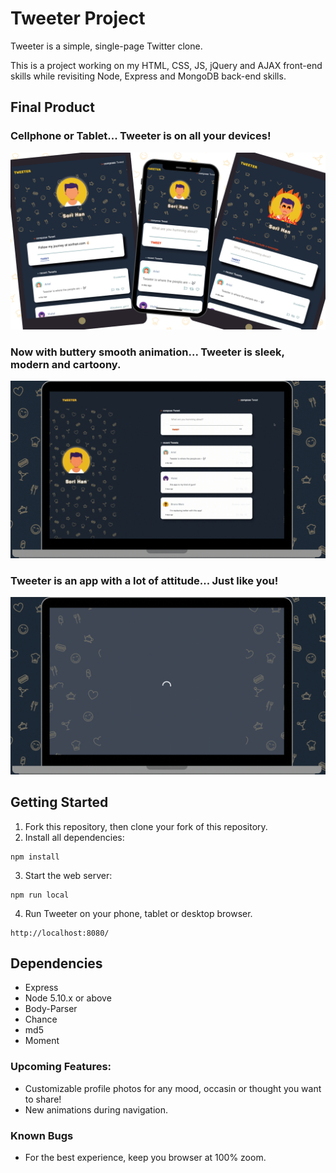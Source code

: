 # Tweeter Project

Tweeter is a simple, single-page Twitter clone.

This is a project working on my HTML, CSS, JS, jQuery and AJAX front-end skills while revisiting Node, Express and MongoDB back-end skills.

## Final Product

### Cellphone or Tablet... Tweeter is on all your devices!
!["Login page"](https://github.com/hansori01/tweeter/blob/master/docs/tweeter1.png?raw=true)
 
### Now with buttery smooth animation... Tweeter is sleek, modern and cartoony.
!["My URLS page showing your unique TinyURLs"](https://github.com/hansori01/tweeter/blob/master/docs/tweeter2.gif?raw=true)

### Tweeter is an app with a lot of attitude... Just like you!
!["You can even edit your stored links!"](https://github.com/hansori01/tweeter/blob/master/docs/tweeter3.gif?raw=true)



## Getting Started

1. Fork this repository, then clone your fork of this repository.
2. Install all dependencies:
```
npm install
```
3. Start the web server:
```
npm run local
```
4. Run Tweeter on your phone, tablet or desktop browser.
```
http://localhost:8080/
```

## Dependencies

- Express
- Node 5.10.x or above
- Body-Parser
- Chance
- md5
- Moment

### Upcoming Features:
* Customizable profile photos for any mood, occasin or thought you want to share!
* New animations during navigation.

### Known Bugs
* For the best experience, keep you browser at 100% zoom.